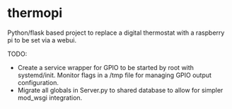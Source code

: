 # thermopi

Python/flask based project to replace a digital thermostat with a raspberry pi to be set via a webui.

TODO:
- Create a service wrapper for GPIO to be started by root with systemd/init. Monitor flags in a /tmp file for managing GPIO output configuration.
- Migrate all globals in Server.py to shared database to allow for simpler mod_wsgi integration.
